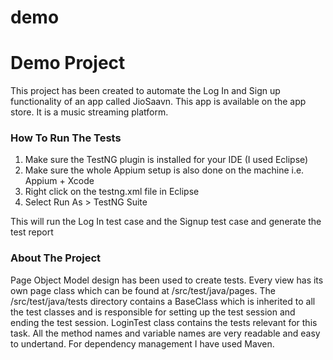 # demo

<H1>Demo Project </H1>

This project has been created to automate the Log In and Sign up functionality of an app called JioSaavn. This app is available on the app store. It is a music streaming platform.

<h3>How To Run The Tests</h3>

1. Make sure the TestNG plugin is installed for your IDE (I used Eclipse)
2. Make sure the whole Appium setup is also done on the machine i.e. Appium + Xcode
2. Right click on the testng.xml file in Eclipse
3. Select Run As > TestNG Suite

This will run the Log In test case and the Signup test case and generate the test report

<h3>About The Project</h3>

Page Object Model design has been used to create tests. Every view has its own page class which can be found at /src/test/java/pages. The /src/test/java/tests directory contains a BaseClass which is inherited to all the test classes and is responsible for setting up the test session and ending the test session. LoginTest class contains the tests relevant for this task. All the method names and variable names are very readable and easy to undertand. For dependency management I have used Maven.

